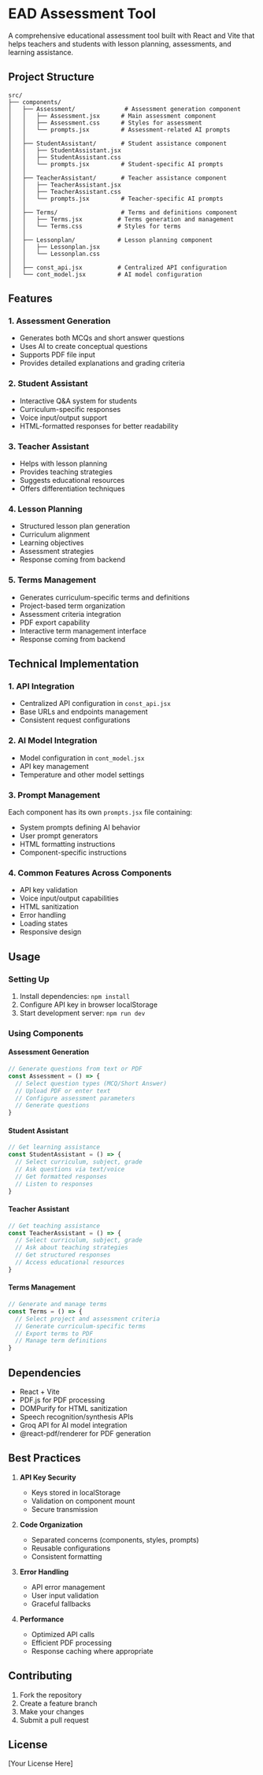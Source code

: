 # EAD Assessment Tool

A comprehensive educational assessment tool built with React and Vite that helps teachers and students with lesson planning, assessments, and learning assistance.

## Project Structure

```
src/
├── components/
│   ├── Assessment/              # Assessment generation component
│   │   ├── Assessment.jsx      # Main assessment component
│   │   ├── Assessment.css      # Styles for assessment
│   │   └── prompts.jsx         # Assessment-related AI prompts
│   │
│   ├── StudentAssistant/       # Student assistance component
│   │   ├── StudentAssistant.jsx
│   │   ├── StudentAssistant.css
│   │   └── prompts.jsx         # Student-specific AI prompts
│   │
│   ├── TeacherAssistant/       # Teacher assistance component
│   │   ├── TeacherAssistant.jsx
│   │   ├── TeacherAssistant.css
│   │   └── prompts.jsx         # Teacher-specific AI prompts
│   │
│   ├── Terms/                  # Terms and definitions component
│   │   ├── Terms.jsx          # Terms generation and management
│   │   └── Terms.css          # Styles for terms
│   │
│   ├── Lessonplan/            # Lesson planning component
│   │   ├── Lessonplan.jsx
│   │   └── Lessonplan.css
│   │
│   ├── const_api.jsx          # Centralized API configuration
│   └── cont_model.jsx         # AI model configuration
```

## Features

### 1. Assessment Generation
- Generates both MCQs and short answer questions
- Uses AI to create conceptual questions
- Supports PDF file input
- Provides detailed explanations and grading criteria

### 2. Student Assistant
- Interactive Q&A system for students
- Curriculum-specific responses
- Voice input/output support
- HTML-formatted responses for better readability

### 3. Teacher Assistant
- Helps with lesson planning
- Provides teaching strategies
- Suggests educational resources
- Offers differentiation techniques

### 4. Lesson Planning
- Structured lesson plan generation
- Curriculum alignment
- Learning objectives
- Assessment strategies
- Response coming from backend

### 5. Terms Management
- Generates curriculum-specific terms and definitions
- Project-based term organization
- Assessment criteria integration
- PDF export capability
- Interactive term management interface
- Response coming from backend
## Technical Implementation

### 1. API Integration
- Centralized API configuration in `const_api.jsx`
- Base URLs and endpoints management
- Consistent request configurations

### 2. AI Model Integration
- Model configuration in `cont_model.jsx`
- API key management
- Temperature and other model settings

### 3. Prompt Management
Each component has its own `prompts.jsx` file containing:
- System prompts defining AI behavior
- User prompt generators
- HTML formatting instructions
- Component-specific instructions

### 4. Common Features Across Components
- API key validation
- Voice input/output capabilities
- HTML sanitization
- Error handling
- Loading states
- Responsive design

## Usage

### Setting Up
1. Install dependencies: `npm install`
2. Configure API key in browser localStorage
3. Start development server: `npm run dev`

### Using Components

#### Assessment Generation
```javascript
// Generate questions from text or PDF
const Assessment = () => {
  // Select question types (MCQ/Short Answer)
  // Upload PDF or enter text
  // Configure assessment parameters
  // Generate questions
}
```

#### Student Assistant
```javascript
// Get learning assistance
const StudentAssistant = () => {
  // Select curriculum, subject, grade
  // Ask questions via text/voice
  // Get formatted responses
  // Listen to responses
}
```

#### Teacher Assistant
```javascript
// Get teaching assistance
const TeacherAssistant = () => {
  // Select curriculum, subject, grade
  // Ask about teaching strategies
  // Get structured responses
  // Access educational resources
}
```

#### Terms Management
```javascript
// Generate and manage terms
const Terms = () => {
  // Select project and assessment criteria
  // Generate curriculum-specific terms
  // Export terms to PDF
  // Manage term definitions
}
```

## Dependencies
- React + Vite
- PDF.js for PDF processing
- DOMPurify for HTML sanitization
- Speech recognition/synthesis APIs
- Groq API for AI model integration
- @react-pdf/renderer for PDF generation

## Best Practices
1. **API Key Security**
   - Keys stored in localStorage
   - Validation on component mount
   - Secure transmission

2. **Code Organization**
   - Separated concerns (components, styles, prompts)
   - Reusable configurations
   - Consistent formatting

3. **Error Handling**
   - API error management
   - User input validation
   - Graceful fallbacks

4. **Performance**
   - Optimized API calls
   - Efficient PDF processing
   - Response caching where appropriate

## Contributing
1. Fork the repository
2. Create a feature branch
3. Make your changes
4. Submit a pull request

## License
[Your License Here]
